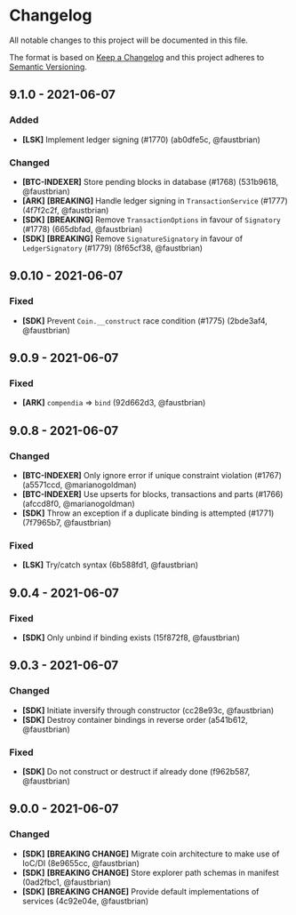 # Changelog

All notable changes to this project will be documented in this file.

The format is based on [Keep a Changelog](http://keepachangelog.com/en/1.0.0/)
and this project adheres to [Semantic Versioning](http://semver.org/spec/v2.0.0.html).

## 9.1.0 - 2021-06-07

### Added

- **[LSK]** Implement ledger signing (#1770) (ab0dfe5c, @faustbrian)

### Changed

- **[BTC-INDEXER]** Store pending blocks in database (#1768) (531b9618, @faustbrian)
- **[ARK]** **[BREAKING]** Handle ledger signing in `TransactionService` (#1777) (4f7f2c2f, @faustbrian)
- **[SDK]** **[BREAKING]** Remove `TransactionOptions` in favour of `Signatory` (#1778) (665dbfad, @faustbrian)
- **[SDK]** **[BREAKING]** Remove `SignatureSignatory` in favour of `LedgerSignatory` (#1779) (8f65cf38, @faustbrian)

## 9.0.10 - 2021-06-07

### Fixed

- **[SDK]** Prevent `Coin.__construct` race condition (#1775) (2bde3af4, @faustbrian)

## 9.0.9 - 2021-06-07

### Fixed

- **[ARK]** `compendia` => `bind` (92d662d3, @faustbrian)

## 9.0.8 - 2021-06-07

### Changed

- **[BTC-INDEXER]** Only ignore error if unique constraint violation (#1767) (a5571ccd, @marianogoldman)
- **[BTC-INDEXER]** Use upserts for blocks, transactions and parts (#1766) (afccd8f0, @marianogoldman)
- **[SDK]** Throw an exception if a duplicate binding is attempted (#1771) (7f7965b7, @faustbrian)

### Fixed

- **[LSK]** Try/catch syntax (6b588fd1, @faustbrian)

## 9.0.4 - 2021-06-07

### Fixed

- **[SDK]** Only unbind if binding exists (15f872f8, @faustbrian)

## 9.0.3 - 2021-06-07

### Changed

- **[SDK]** Initiate inversify through constructor (cc28e93c, @faustbrian)
- **[SDK]** Destroy container bindings in reverse order (a541b612, @faustbrian)

### Fixed

- **[SDK]** Do not construct or destruct if already done (f962b587, @faustbrian)

## 9.0.0 - 2021-06-07

### Changed

- **[SDK]** **[BREAKING CHANGE]** Migrate coin architecture to make use of IoC/DI (8e9655cc, @faustbrian)
- **[SDK]** **[BREAKING CHANGE]** Store explorer path schemas in manifest (0ad2fbc1, @faustbrian)
- **[SDK]** **[BREAKING CHANGE]** Provide default implementations of services (4c92e04e, @faustbrian)
